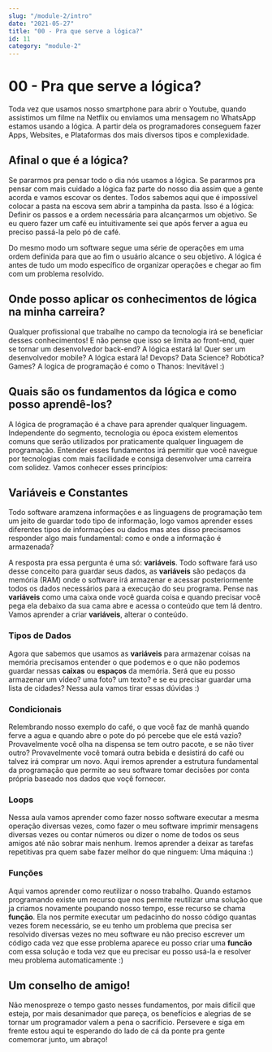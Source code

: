 ```yaml
---
slug: "/module-2/intro"
date: "2021-05-27"
title: "00 - Pra que serve a lógica?"
id: 11
category: "module-2"
---
```


# 00 - Pra que serve a lógica?

Toda vez que usamos nosso smartphone para abrir o Youtube, quando assistimos um filme na Netflix ou enviamos uma mensagem no WhatsApp estamos usando a lógica. A partir dela os programadores conseguem fazer Apps, Websites, e Plataformas dos mais diversos tipos e complexidade.

## Afinal o que é a lógica?

Se pararmos pra pensar todo o dia nós usamos a lógica. Se pararmos pra pensar com mais cuidado a lógica faz parte do nosso dia assim que a gente acorda e vamos escovar os dentes. Todos sabemos aqui que é impossível colocar a pasta na escova sem abrir a tampinha da pasta. Isso é a lógica: Definir os passos e a ordem necessária para alcançarmos um objetivo. Se eu quero fazer um café eu intuitivamente sei que após ferver a agua eu preciso passá-la pelo pó de café.

Do mesmo modo um software segue uma série de operações em uma ordem definida para que ao fim o usuário alcance o seu objetivo. A lógica é antes de tudo um modo específico de organizar operações e chegar ao fim com um problema resolvido.


## Onde posso aplicar os conhecimentos de lógica na minha carreira?

Qualquer profissional que trabalhe no campo da tecnologia irá se beneficiar desses conhecimentos! E não pense que isso se limita ao front-end, quer se tornar um desenvolvedor back-end? A lógica estará la! Quer ser um desenvolvedor mobile? A lógica estará la! Devops? Data Science? Robótica? Games? A logica de programação é como o Thanos: Inevitável :)

## Quais são os fundamentos da lógica e como posso aprendê-los?

A lógica de programação é a chave para aprender qualquer linguagem. Independente do segmento, tecnologia ou época existem elementos comuns que serão utilizados por praticamente qualquer linguagem de programação. Entender esses fundamentos irá permitir que você navegue por tecnologias com mais facilidade e consiga desenvolver uma carreira com solidez. Vamos conhecer esses princípios:

## Variáveis e Constantes

Todo software aramzena informações e as linguagens de programação tem um jeito de guardar todo tipo de informação, logo vamos aprender esses diferentes tipos de informações ou dados mas ates disso precisamos responder algo mais fundamental: como e onde a informação é armazenada?

A resposta pra essa pergunta é uma só: **variáveis**. Todo software fará uso desse conceito para guardar seus dados, as **variáveis** são pedaços da memória (RAM) onde o software irá armazenar e acessar posteriormente todos os dados necessários para a execução do seu programa. Pense nas **variáveis** como uma caixa onde você guarda coisa e quando precisar você pega ela debaixo da sua cama abre e acessa o conteúdo que tem lá dentro. Vamos aprender a criar **variáveis**, alterar o conteúdo.

### Tipos de Dados

Agora que sabemos que usamos as **variáveis** para armazenar coisas na memória precisamos entender o que podemos e o que não podemos guardar nessas **caixas** ou **espaços** da memória. Será que eu posso armazenar um vídeo? uma foto? um texto? e se eu precisar guardar uma lista de cidades? Nessa aula vamos tirar essas dúvidas :)

### Condicionais

Relembrando nosso exemplo do café, o que você faz de manhã quando ferve a agua e quando abre o pote do pó percebe que ele está vazio? Provavelmente você olha na dispensa se tem outro pacote, e se não tiver outro? Provavelmente você tomará outra bebida e desistirá do café ou talvez irá comprar um novo. Aqui iremos aprender a estrutura fundamental da programação que permite ao seu software tomar decisões por conta própria baseado nos dados que voçê fornecer.

### Loops
Nessa aula vamos aprender como fazer nosso software executar a mesma operação diversas vezes, como fazer o meu software imprimir mensagens diversas vezes ou contar números ou dizer o nome de todos os seus amigos até não sobrar mais nenhum. Iremos aprender a deixar as tarefas repetitivas pra quem sabe fazer melhor do que ninguem: Uma máquina :)


### Funções
Aqui vamos aprender como reutilizar o nosso trabalho. Quando estamos programando existe um recurso que nos permite reutilizar uma solução que ja criamos novamente poupando nosso tempo, esse recurso se chama **função**. Ela nos permite executar um pedacinho do nosso código quantas vezes forem necessário, se eu tenho um problema que precisa ser resolvido diversas vezes no meu software eu não preciso escrever um código cada vez que esse problema aparece eu posso criar uma **funcão** com essa solução e toda vez que eu precisar eu posso usá-la e resolver meu problema automaticamente :)


## Um conselho de amigo!

Não menospreze o tempo gasto nesses fundamentos, por mais difícil que esteja, por mais desanimador que pareça, os benefícios e alegrias de se tornar um programador valem a pena o sacrifício. Persevere e siga em frente estou aqui te esperando do lado de cá da ponte pra gente comemorar junto, um abraço!
